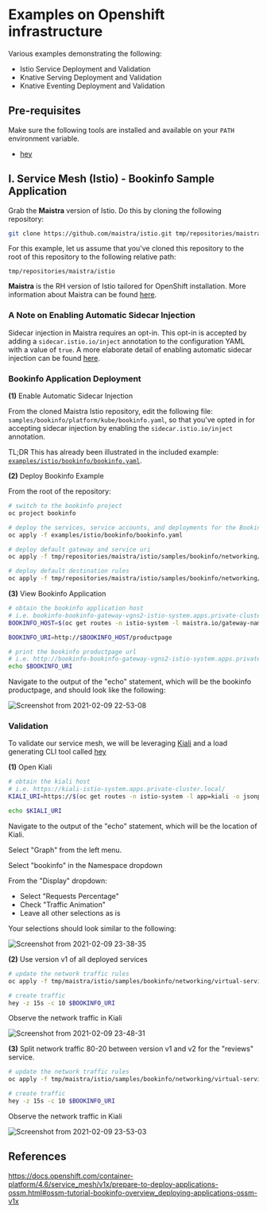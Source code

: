# Examples on Openshift infrastructure

Various examples demonstrating the following: 

- Istio Service Deployment and Validation
- Knative Serving Deployment and Validation
- Knative Eventing Deployment and Validation

## Pre-requisites

Make sure the following tools are installed and available on your `PATH` environment variable. 

- [hey](https://github.com/rakyll/hey)

## I. Service Mesh (Istio) - Bookinfo Sample Application

Grab the **Maistra** version of Istio. Do this by cloning the following repository:

```bash
git clone https://github.com/maistra/istio.git tmp/repositories/maistra/istio
```

For this example, let us assume that you've cloned this repository to the root of this repository to the following relative path: 

`tmp/repositories/maistra/istio`

**Maistra** is the RH version of Istio tailored for OpenShift installation. More information about Maistra can be found [here](https://maistra.io/docs/ossm-vs-community.html).

### A Note on Enabling Automatic Sidecar Injection

Sidecar injection in Maistra requires an opt-in. This opt-in is accepted by adding a `sidecar.istio.io/inject` annotation to the configuration YAML with a value of `true`. A more elaborate detail of enabling automatic sidecar injection can be found [here](https://docs.openshift.com/container-platform/4.6/service_mesh/v1x/prepare-to-deploy-applications-ossm.html#ossm-automatic-sidecar-injection_deploying-applications-ossm-v1x). 

### Bookinfo Application Deployment

**(1)** Enable Automatic Sidecar Injection

From the cloned Maistra Istio repository, edit the following file: `samples/bookinfo/platform/kube/bookinfo.yaml`, so that you've opted in for accepting sidecar injection by enabling the `sidecar.istio.io/inject` annotation. 

TL;DR This has already been illustrated in the included example: [`examples/istio/bookinfo/bookinfo.yaml`](/examples/istio/bookinfo/bookinfo.yaml). 


**(2)** Deploy Bookinfo Example

From the root of the repository: 

```bash
# switch to the bookinfo project
oc project bookinfo

# deploy the services, service accounts, and deployments for the Bookinfo sample.
oc apply -f examples/istio/bookinfo/bookinfo.yaml

# deploy default gateway and service uri
oc apply -f tmp/repositories/maistra/istio/samples/bookinfo/networking/bookinfo-gateway.yaml

# deploy default destination rules
oc apply -f tmp/repositories/maistra/istio/samples/bookinfo/networking/destination-rule-all.yaml
```

**(3)** View Bookinfo Application

```bash
# obtain the bookinfo application host
# i.e. bookinfo-bookinfo-gateway-vgns2-istio-system.apps.private-cluster.local
BOOKINFO_HOST=$(oc get routes -n istio-system -l maistra.io/gateway-name=bookinfo-gateway -o jsonpath='{..status.ingress[0].host}')

BOOKINFO_URI=http://$BOOKINFO_HOST/productpage

# print the bookinfo productpage url
# i.e. http://bookinfo-bookinfo-gateway-vgns2-istio-system.apps.private-cluster.local/productpage
echo $BOOKINFO_URI
```

Navigate to the output of the "echo" statement, which will be the bookinfo productpage, and should look like the following: 

![Screenshot from 2021-02-09 22-53-08](https://user-images.githubusercontent.com/61749/107466459-ab7f2600-6b29-11eb-9c3a-ecbc53945d48.png)

### Validation

To validate our service mesh, we will be leveraging [Kiali](https://kiali.io/) and a load generating CLI tool called [hey](https://github.com/rakyll/hey)

**(1)** Open Kiali

```bash
# obtain the kiali host 
# i.e. https://kiali-istio-system.apps.private-cluster.local/
KIALI_URI=https://$(oc get routes -n istio-system -l app=kiali -o jsonpath='{..status.ingress[0].host}')

echo $KIALI_URI
```

Navigate to the output of the "echo" statement, which will be the location of Kiali. 

Select "Graph" from the left menu. 

Select "bookinfo" in the Namespace dropdown

From the "Display" dropdown: 
- Select "Requests Percentage"
- Check "Traffic Animation"
- Leave all other selections as is

Your selections should look similar to the following: 

![Screenshot from 2021-02-09 23-38-35](https://user-images.githubusercontent.com/61749/107469778-ff8d0900-6b2f-11eb-829a-bff81cc29079.png)

**(2)** Use version v1 of all deployed services

```bash
# update the network traffic rules
oc apply -f tmp/maistra/istio/samples/bookinfo/networking/virtual-service-all-v1.yaml

# create traffic
hey -z 15s -c 10 $BOOKINFO_URI
```

Observe the network traffic in Kiali

![Screenshot from 2021-02-09 23-48-31](https://user-images.githubusercontent.com/61749/107470655-5c3cf380-6b31-11eb-8269-5a2841071d26.png)

**(3)** Split network traffic 80-20 between version v1 and v2 for the "reviews" service. 

```bash
# update the network traffic rules
oc apply -f tmp/maistra/istio/samples/bookinfo/networking/virtual-service-reviews-80-20.yaml

# create traffic
hey -z 15s -c 10 $BOOKINFO_URI
```

Observe the network traffic in Kiali

![Screenshot from 2021-02-09 23-53-03](https://user-images.githubusercontent.com/61749/107471003-fa30be00-6b31-11eb-9f8c-331ac0c382ab.png)


## References

https://docs.openshift.com/container-platform/4.6/service_mesh/v1x/prepare-to-deploy-applications-ossm.html#ossm-tutorial-bookinfo-overview_deploying-applications-ossm-v1x